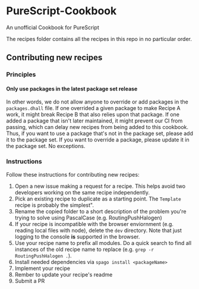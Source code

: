 # PureScript-Cookbook

An unofficial Cookbook for PureScript

The recipes folder contains all the recipes in this repo in no particular order.

## Contributing new recipes

### Principles

#### Only use packages in the latest package set release

In other words, we do not allow anyone to override or add packages in the `packages.dhall` file. If one overrided a given package to make Recipe A work, it might break Recipe B that also relies upon that package. If one added a package that isn't later maintained, it might prevent our CI from passing, which can delay new recipes from being added to this cookbook.
Thus, if you want to use a package that's not in the package set, please add it to the package set. If you want to override a package, please update it in the package set. No exceptions.

### Instructions

Follow these instructions for contributing new recipes:
1. Open a new issue making a request for a recipe. This helps avoid two developers working on the same recipe independently.
1. Pick an existing recipe to duplicate as a starting point. The `Template` recipe is probably the simplest".
1. Rename the copied folder to a short description of the problem you're trying to solve using PascalCase (e.g. RoutingPushHalogen)
1. If your recipe is incompatible with the browser enviornment (e.g. reading local files with node), delete the `dev` directory. Note that just logging to the console **is** supported in the browser.
1. Use your recipe name to prefix all modules. Do a quick search to find all instances of the old recipe name to replace (e.g. `grep -r RoutingPushHalogen .`).
1. Install needed dependencies via `spago install <packageName>`
1. Implement your recipe
1. Rember to update your recipe's readme
1. Submit a PR
